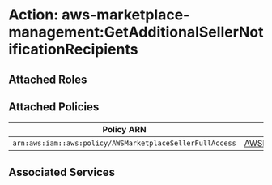 # Action: aws-marketplace-management:GetAdditionalSellerNotificationRecipients

## Attached Roles

## Attached Policies

| Policy ARN | Policy Name |
|------------|-------------|
| `arn:aws:iam::aws:policy/AWSMarketplaceSellerFullAccess` | [AWSMarketplaceSellerFullAccess](../policies.md#awsmarketplacesellerfullaccess) |

## Associated Services

